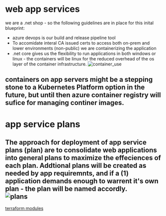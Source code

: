 # web app services

we are a .net shop - so the following guidelines are in place for this inital blueprint:

- azure devops is our build and release pipeline tool
- To accomidate interal CA issued certs to access both on-prem and lower environments (non-public) we are containerizing the application
- .net core gives us the flexibility to run applications in both windows or linux - the containers will be linux for the reduced overhead of the os layer of the container infrastructure.
![container_use](https://stdsoinventory0001.blob.core.windows.net/mdwikiimages/container_use.png)

containers on app servers might be a stepping stone to a Kubernetes Platform option in the future, but until then azure container registry will sufice for managing continer images. 
---
# app service plans

The approach for deployment of app service plans (plan) are to consolidate web applications into general plans to maximize the effeciences of each plan.  Addtional plans will be created as needed by app requiremnts, and if a (1) application demands enough to warrent it's own plan - the plan will be named accordly.  
![plans](https://stdsoinventory0001.blob.core.windows.net/mdwikiimages/plans.png)
---
[terraform modules](tfmodules.md)